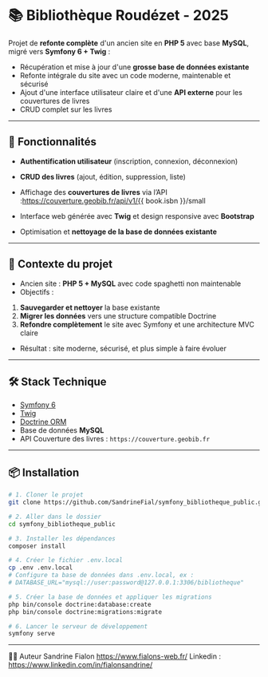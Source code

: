 # 📚 Bibliothèque Roudézet - 2025

Projet de **refonte complète** d'un ancien site en **PHP 5** avec base **MySQL**, migré vers **Symfony 6 + Twig** :

- Récupération et mise à jour d'une **grosse base de données existante**
- Refonte intégrale du site avec un code moderne, maintenable et sécurisé
- Ajout d'une interface utilisateur claire et d'une **API externe** pour les couvertures de livres
- CRUD complet sur les livres

---

## 🚀 Fonctionnalités

- **Authentification utilisateur** (inscription, connexion, déconnexion)
- **CRUD des livres** (ajout, édition, suppression, liste)
- Affichage des **couvertures de livres** via l’API :https://couverture.geobib.fr/api/v1/{{ book.isbn }}/small

- Interface web générée avec **Twig** et design responsive avec **Bootstrap**
- Optimisation et **nettoyage de la base de données existante**

---

## 🔄 Contexte du projet

- Ancien site : **PHP 5 + MySQL** avec code spaghetti non maintenable
- Objectifs :

1. **Sauvegarder et nettoyer** la base existante
2. **Migrer les données** vers une structure compatible Doctrine
3. **Refondre complètement** le site avec Symfony et une architecture MVC claire

- Résultat : site moderne, sécurisé, et plus simple à faire évoluer

---

## 🛠️ Stack Technique

- [Symfony 6](https://symfony.com/)
- [Twig](https://twig.symfony.com/)
- [Doctrine ORM](https://www.doctrine-project.org/projects/orm.html)
- Base de données **MySQL**
- API Couverture des livres : `https://couverture.geobib.fr`

---

## 📦 Installation

```bash
# 1. Cloner le projet
git clone https://github.com/SandrineFial/symfony_bibliotheque_public.git

# 2. Aller dans le dossier
cd symfony_bibliotheque_public

# 3. Installer les dépendances
composer install

# 4. Créer le fichier .env.local
cp .env .env.local
# Configure ta base de données dans .env.local, ex :
# DATABASE_URL="mysql://user:password@127.0.0.1:3306/bibliotheque"

# 5. Créer la base de données et appliquer les migrations
php bin/console doctrine:database:create
php bin/console doctrine:migrations:migrate

# 6. Lancer le serveur de développement
symfony serve

```

---

👨‍💻 Auteur
Sandrine Fialon
https://www.fialons-web.fr/
Linkedin : https://www.linkedin.com/in/fialonsandrine/
